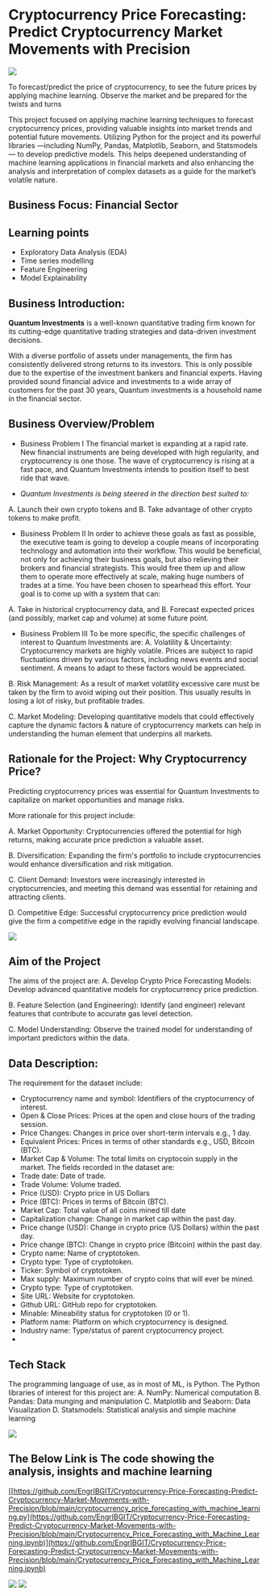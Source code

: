 # Cryptocurrency Price Forecasting: Predict Cryptocurrency Market Movements with Precision

![](title1.jpg)

To forecast/predict the price of cryptocurrency, to see the future prices by applying machine learning.
Observe the market and be prepared for the twists and turns

This project focused on applying machine learning techniques to forecast cryptocurrency prices, providing valuable insights into market trends and potential future movements. Utilizing Python for the project and its powerful libraries —including NumPy, Pandas, Matplotlib, Seaborn, and Statsmodels — to develop predictive models. 
This  helps  deepened understanding of machine learning applications in financial markets and also enhancing the analysis and interpretation of complex datasets as a guide for the market’s volatile nature.
## Business Focus: Financial Sector
## Learning points
-	Exploratory Data Analysis (EDA)
-	Time series modelling
-	Feature Engineering
-	Model Explainability

## Business Introduction: 
**Quantum Investments** is a well-known quantitative trading firm known for its cutting-edge quantitative trading strategies and data-driven investment decisions.

With a diverse portfolio of assets under managements, the firm has consistently delivered strong returns to its investors. This is only possible due to the expertise of the investment bankers and financial experts.
Having provided sound financial advice and investments to a wide array of customers for the past 30 years, Quantum investments is a household name in the financial sector.
## Business Overview/Problem
-	Business Problem  I
The financial market is expanding at a rapid rate. New financial instruments are being developed with high regularity, and cryptocurrency is one those.
The wave of cryptocurrency is rising at a fast pace, and Quantum Investments intends to position itself to best ride that wave.

-	_Quantum Investments is being steered in the direction best suited to:_

A.  Launch their own crypto tokens and
B.  Take advantage of other crypto tokens to make profit.
 
-	Business Problem II
In order to achieve these goals as fast as possible, the executive team is going to develop a couple means of incorporating technology and automation into their workflow.
This would be beneficial, not only for achieving their business goals, but also relieving their brokers and financial strategists. This would free them up and allow them to operate more effectively at scale, making huge numbers of trades at a time.
You have been chosen to spearhead this effort. Your goal is to come up with a system that can:

A.  Take in historical cryptocurrency data, and
B.  Forecast expected prices (and possibly, market cap and volume) at some future point.
 
-	Business Problem III
To be more specific, the specific challenges of interest to Quantum Investments are:
A.  Volatility & Uncertainty: Cryptocurrency markets are highly volatile. Prices are subject to rapid fluctuations driven by various factors, including news events and social sentiment. A means to adapt to these factors would be appreciated.
 
B.  Risk Management: As a result of market volatility excessive care must be taken by the firm to avoid wiping out their position. This usually results in losing a lot of risky, but profitable trades.
 
C.  Market Modeling: Developing quantitative models that could effectively capture the dynamic factors & nature of cryptocurrency markets can help in understanding the human element that underpins all markets.

## Rationale for the Project: Why Cryptocurrency Price?
Predicting cryptocurrency prices was essential for Quantum Investments to capitalize on market opportunities and manage risks.

More rationale for this project include:

A.	 Market Opportunity: Cryptocurrencies offered the potential for high returns, making accurate price prediction a valuable asset.
 
B.	Diversification: Expanding the firm's portfolio to include cryptocurrencies would enhance diversification and risk mitigation.
 
C.	Client Demand: Investors were increasingly interested in cryptocurrencies, and meeting this demand was essential for retaining and attracting clients.
 
D.	 Competitive Edge: Successful cryptocurrency price prediction would give the firm a competitive edge in the rapidly evolving financial landscape.

![](title3.jpg)

## Aim of the Project
The aims of the project are:
A. 	Develop Crypto Price Forecasting Models: Develop advanced quantitative models for cryptocurrency price prediction.
 
B. 	Feature Selection (and Engineering): Identify (and engineer) relevant features that contribute to accurate gas level detection.
 
C. 	Model Understanding: Observe the trained model for understanding of important predictors within the data.

## Data Description:
The requirement for the dataset include:

-	Cryptocurrency name and symbol: Identifiers of the cryptocurrency of interest.
-	Open & Close Prices: Prices at the open and close hours of the trading session.
-	Price Changes: Changes in price over short-term intervals e.g., 1 day.
-	Equivalent Prices: Prices in terms of other standards e.g., USD, Bitcoin (BTC).
-	Market Cap & Volume: The total limits on cryptocoin supply in the market.
The fields recorded in the dataset are:
-	Trade date: Date of trade.
-	Trade Volume: Volume traded.
-	Price (USD): Crypto price in US Dollars
-	Price (BTC): Prices in terms of Bitcoin (BTC).
-	Market Cap: Total value of all coins mined till date
-	Capitalization change: Change in market cap within the past day.
-	Price change (USD): Change in crypto price (US Dollars) within the past day.
-	Price change (BTC): Change in crypto price (Bitcoin) within the past day.
-	Crypto name: Name of cryptotoken.
-	Crypto type: Type of cryptotoken.
-	 Ticker: Symbol of cryptotoken.
-	Max supply: Maximum number of crypto coins that will ever be mined.
-	Crypto type: Type of cryptotoken.
-	Site URL: Website for cryptotoken.
-	Github URL: GitHub repo for cryptotoken.
-	Minable: Mineability status for cryptotoken (0 or 1).
-	Platform name: Platform on which cryptocurrency is designed.
-	Industry name: Type/status of parent cryptocurrency project.
-	
## Tech Stack
The programming language of use, as in most of ML, is Python.
The Python libraries of interest for this project are:
A. 	NumPy: Numerical computation 
B. 	Pandas: Data munging and manipulation
C. 	Matplotlib and Seaborn: Data Visualization
D. 	Statsmodels: Statistical analysis and simple machine learning

![](ProjectScope.PNG)


## The Below Link is The code showing the analysis, insights and machine learning

[[https://github.com/EngrIBGIT/Cryptocurrency-Price-Forecasting-Predict-Cryptocurrency-Market-Movements-with-Precision/blob/main/cryptocurrency_price_forecasting_with_machine_learning.py](https://github.com/EngrIBGIT/Cryptocurrency-Price-Forecasting-Predict-Cryptocurrency-Market-Movements-with-Precision/blob/main/Cryptocurrency_Price_Forecasting_with_Machine_Learning.ipynb)](https://github.com/EngrIBGIT/Cryptocurrency-Price-Forecasting-Predict-Cryptocurrency-Market-Movements-with-Precision/blob/main/Cryptocurrency_Price_Forecasting_with_Machine_Learning.ipynb)

![](title2.jpeg)       ![](title4.jpeg)
